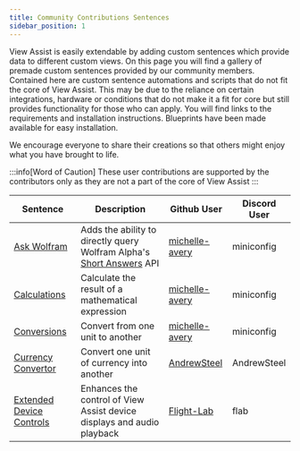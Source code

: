 ```yaml
---
title: Community Contributions Sentences
sidebar_position: 1
---
```


View Assist is easily extendable by adding custom sentences which provide data to different custom views. On this page you will find a gallery of premade custom sentences provided by our community members. Contained here are custom sentence automations and scripts that do not fit the core of View Assist. This may be due to the reliance on certain integrations, hardware or conditions that do not make it a fit for core but still provides functionality for those who can apply. You will find links to the requirements and installation instructions. Blueprints have been made available for easy installation.

We encourage everyone to share their creations so that others might enjoy what you have brought to life.

:::info[Word of Caution]
These user contributions are supported by the contributors only as they are not a part of the core of View Assist
:::

| Sentence                                                | Description                                                                                                                               | Github User                                         | Discord User |
| ------------------------------------------------------- | ----------------------------------------------------------------------------------------------------------------------------------------- | --------------------------------------------------- | ------------ |
| [Ask Wolfram](ask-wolfram.md)                           | Adds the ability to directly query Wolfram Alpha's [Short Answers](https://products.wolframalpha.com/short-answers-api/documentation) API | [michelle-avery](https://github.com/michelle-avery) | miniconfig   |
| [Calculations](calculations.md)                         | Calculate the result of a mathematical expression                                                                                         | [michelle-avery](https://github.com/michelle-avery) | miniconfig   |
| [Conversions](conversions.md)                           | Convert from one unit to another                                                                                                          | [michelle-avery](https://github.com/michelle-avery) | miniconfig   |
| [Currency Convertor](currency-convertor.md)             | Convert one unit of currency into another                                                                                                 | [AndrewSteel](https://github.com/AndrewSteel)       | AndrewSteel  |
| [Extended Device Controls](extended-device-controls.md) | Enhances the control of View Assist device displays and audio playback                                                                    | [Flight-Lab](https://github.com/Flight-Lab)         | flab         |
